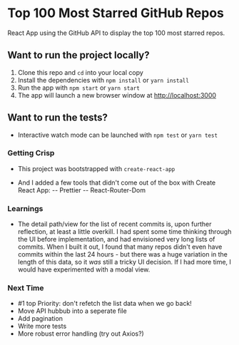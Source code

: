 # Top 100 Most Starred GitHub Repos

React App using the GitHub API to display the top 100 most starred repos.

## Want to run the project locally?

1. Clone this repo and `cd` into your local copy
2. Install the dependencies with `npm install` or `yarn install`
3. Run the app with `npm start` or `yarn start`
4. The app will launch a new browser window at [http://localhost:3000](http://localhost:3000)

## Want to run the tests?

- Interactive watch mode can be launched with `npm test` or `yarn test`

### Getting Crisp

- This project was bootstrapped with `create-react-app`

- And I added a few tools that didn't come out of the box with Create React App:
  -- Prettier
  -- React-Router-Dom

### Learnings

- The detail path/view for the list of recent commits is, upon further reflection, at least a little overkill. I had spent some time thinking through the UI before implementation, and had envisioned very long lists of commits. When I built it out, I found that many repos didn't even have commits within the last 24 hours - but there was a huge variation in the length of this data, so it _was_ still a tricky UI decision. If I had more time, I would have experimented with a modal view.

### Next Time

- #1 top Priority: don't refetch the list data when we go back!
- Move API hubbub into a seperate file
- Add pagination
- Write more tests
- More robust error handling (try out Axios?)
